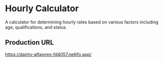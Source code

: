 # Hourly Calculator

A calculator for determining hourly rates based on various factors including age, qualifications, and status.

## Production URL
https://dainty-alfajores-fd4057.netlify.app/
